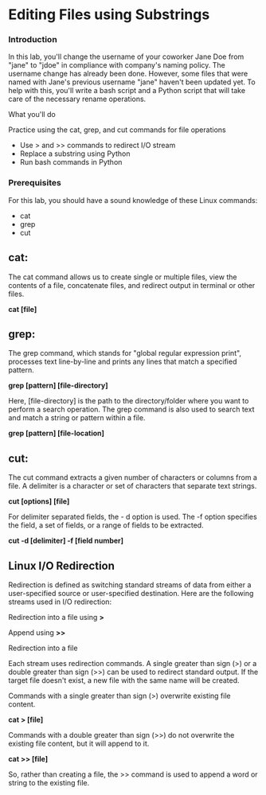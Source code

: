 # Editing Files using Substrings
### Introduction
In this lab, you'll change the username of your coworker Jane Doe from "jane" to "jdoe" in compliance with company's naming policy. The username change has already been done. However, some files that were named with Jane's previous username "jane" haven't been updated yet. To help with this, you'll write a bash script and a Python script that will take care of the necessary rename operations.

What you'll do

Practice using the cat, grep, and cut commands for file operations
* Use > and >> commands to redirect I/O stream
* Replace a substring using Python
* Run bash commands in Python

### Prerequisites
For this lab, you should have a sound knowledge of these Linux commands:

* cat
* grep
* cut

## cat:

The cat command allows us to create single or multiple files, view the contents of a file, concatenate files, and redirect output in terminal or other files.

**cat [file]**

## grep:

The grep command, which stands for "global regular expression print", processes text line-by-line and prints any lines that match a specified pattern.

**grep [pattern] [file-directory]**

Here, [file-directory] is the path to the directory/folder where you want to perform a search operation. The grep command is also used to search text and match a string or pattern within a file.

**grep [pattern] [file-location]**

## cut:

The cut command extracts a given number of characters or columns from a file. A delimiter is a character or set of characters that separate text strings.

**cut [options] [file]**

For delimiter separated fields, the - d option is used. The -f option specifies the field, a set of fields, or a range of fields to be extracted.

**cut -d [delimiter] -f [field number]**

## Linux I/O Redirection
Redirection is defined as switching standard streams of data from either a user-specified source or user-specified destination. Here are the following streams used in I/O redirection:

Redirection into a file using **>**

Append using **>>**

Redirection into a file

Each stream uses redirection commands. A single greater than sign (>) or a double greater than sign (>>) can be used to redirect standard output. If the target file doesn't exist, a new file with the same name will be created.

Commands with a single greater than sign (>) overwrite existing file content.

**cat > [file]**

Commands with a double greater than sign (>>) do not overwrite the existing file content, but it will append to it.

**cat >> [file]**

So, rather than creating a file, the >> command is used to append a word or string to the existing file.
